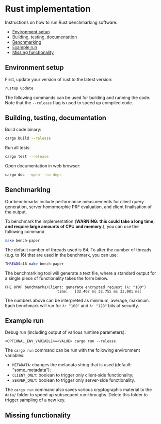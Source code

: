 # Rust implementation <!-- omit in toc -->

Instructions on how to run Rust benchmarking software.

- [Environment setup](#environment-setup)
- [Building, testing, documentation](#building-testing-documentation)
- [Benchmarking](#benchmarking)
- [Example run](#example-run)
- [Missing functionality](#missing-functionality)


## Environment setup

First, update your version of rust to the latest version:
```bash
rustup update
```

The following commands can be used for building and running the code.
Note that the `--release` flag is used to speed up compiled code.

## Building, testing, documentation

Build code binary:
```bash
cargo build --release
```

Run all tests:
```bash
cargo test --release
```

Open documentation in web browser:
```bash
cargo doc --open --no-deps
```

## Benchmarking

Our benchmarks include performance measurements for client query generation, server homomorphic PRF evaluation, and client finalisation of the output.

To benchmark the implementation (**WARNING: this could take a long time, and require large amounts of CPU and memory.**), you can use the following command:
```bash
make bench-paper
```

The default number of threads used is 64. To alter the number of threads (e.g. to 16) that are used in the benchmark, you can use:
```bash
THREADS=16 make bench-paper
```

The benchmarking tool will generate a text file, where a standard output for a single piece of functionality takes the form below.
```
FHE OPRF benchmarks/Client: generate encrypted request (λ: "100")
                        time:   [32.467 ms 32.755 ms 33.081 ms]
```
The numbers above can be interpreted as minimum, average, maximum. Each benchmark will run for `λ: "100"` and `λ: "128"` bits of security.

## Example run

Debug run (including output of various runtime parameters):
```
<OPTIONAL_ENV_VARIABLE>=<VALUE> cargo run --release
```

The `cargo run` command can be run with the following environment variables:

- `METADATA`: changes the metadata string that is used (default: "some_metadata");
- `CLIENT_ONLY`: boolean to trigger only client-side functionality;
- `SERVER_ONLY`: boolean to trigger only server-side functionality.

The `cargo run` command also saves various cryptographic material to the
`data/` folder to speed up subsequent run-throughs. Delete this folder
to trigger sampling of a new key.

## Missing functionality
 
